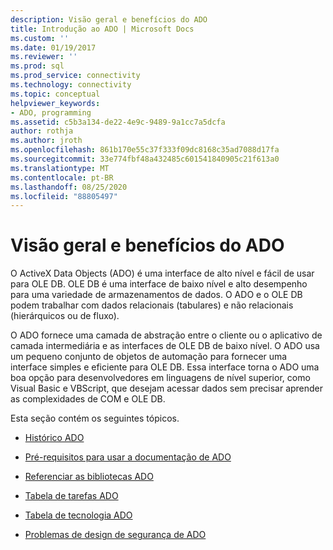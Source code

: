 ```yaml
---
description: Visão geral e benefícios do ADO
title: Introdução ao ADO | Microsoft Docs
ms.custom: ''
ms.date: 01/19/2017
ms.reviewer: ''
ms.prod: sql
ms.prod_service: connectivity
ms.technology: connectivity
ms.topic: conceptual
helpviewer_keywords:
- ADO, programming
ms.assetid: c5b3a134-de22-4e9c-9489-9a1cc7a5dcfa
author: rothja
ms.author: jroth
ms.openlocfilehash: 861b170e55c37f333f09dc8168c35ad7088d17fa
ms.sourcegitcommit: 33e774fbf48a432485c601541840905c21f613a0
ms.translationtype: MT
ms.contentlocale: pt-BR
ms.lasthandoff: 08/25/2020
ms.locfileid: "88805497"
---
```

# <a name="ado-overview-and-benefits"></a>Visão geral e benefícios do ADO
O ActiveX Data Objects (ADO) é uma interface de alto nível e fácil de usar para OLE DB. OLE DB é uma interface de baixo nível e alto desempenho para uma variedade de armazenamentos de dados. O ADO e o OLE DB podem trabalhar com dados relacionais (tabulares) e não relacionais (hierárquicos ou de fluxo).

 O ADO fornece uma camada de abstração entre o cliente ou o aplicativo de camada intermediária e as interfaces de OLE DB de baixo nível. O ADO usa um pequeno conjunto de objetos de automação para fornecer uma interface simples e eficiente para OLE DB. Essa interface torna o ADO uma boa opção para desenvolvedores em linguagens de nível superior, como Visual Basic e VBScript, que desejam acessar dados sem precisar aprender as complexidades de COM e OLE DB.

 Esta seção contém os seguintes tópicos.

-   [Histórico ADO](./ado-history.md)

-   [Pré-requisitos para usar a documentação de ADO](./prerequisites-for-using-the-ado-documentation.md)

-   [Referenciar as bibliotecas ADO](./referencing-the-ado-libraries.md)

-   [Tabela de tarefas ADO](./ado-task-table.md)

-   [Tabela de tecnologia ADO](./ado-technology-table.md)

-   [Problemas de design de segurança de ADO](./ado-security-design-issues.md)